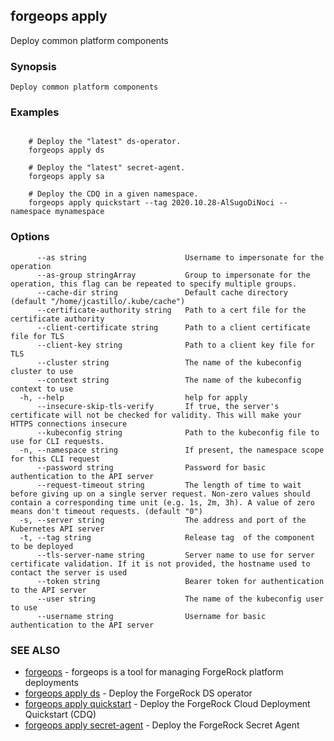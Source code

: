 ## forgeops apply

Deploy common platform components

### Synopsis


	Deploy common platform components

### Examples

```

    # Deploy the "latest" ds-operator.
    forgeops apply ds

    # Deploy the "latest" secret-agent.
    forgeops apply sa

    # Deploy the CDQ in a given namespace.
    forgeops apply quickstart --tag 2020.10.28-AlSugoDiNoci --namespace mynamespace
```

### Options

```
      --as string                      Username to impersonate for the operation
      --as-group stringArray           Group to impersonate for the operation, this flag can be repeated to specify multiple groups.
      --cache-dir string               Default cache directory (default "/home/jcastillo/.kube/cache")
      --certificate-authority string   Path to a cert file for the certificate authority
      --client-certificate string      Path to a client certificate file for TLS
      --client-key string              Path to a client key file for TLS
      --cluster string                 The name of the kubeconfig cluster to use
      --context string                 The name of the kubeconfig context to use
  -h, --help                           help for apply
      --insecure-skip-tls-verify       If true, the server's certificate will not be checked for validity. This will make your HTTPS connections insecure
      --kubeconfig string              Path to the kubeconfig file to use for CLI requests.
  -n, --namespace string               If present, the namespace scope for this CLI request
      --password string                Password for basic authentication to the API server
      --request-timeout string         The length of time to wait before giving up on a single server request. Non-zero values should contain a corresponding time unit (e.g. 1s, 2m, 3h). A value of zero means don't timeout requests. (default "0")
  -s, --server string                  The address and port of the Kubernetes API server
  -t, --tag string                     Release tag  of the component to be deployed
      --tls-server-name string         Server name to use for server certificate validation. If it is not provided, the hostname used to contact the server is used
      --token string                   Bearer token for authentication to the API server
      --user string                    The name of the kubeconfig user to use
      --username string                Username for basic authentication to the API server
```

### SEE ALSO

* [forgeops](forgeops.md)	 - forgeops is a tool for managing ForgeRock platform deployments
* [forgeops apply ds](forgeops_apply_ds.md)	 - Deploy the ForgeRock DS operator
* [forgeops apply quickstart](forgeops_apply_quickstart.md)	 - Deploy the ForgeRock Cloud Deployment Quickstart (CDQ)
* [forgeops apply secret-agent](forgeops_apply_secret-agent.md)	 - Deploy the ForgeRock Secret Agent

